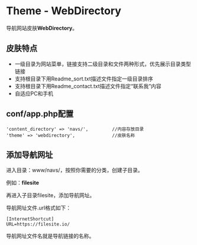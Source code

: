 # Theme - WebDirectory

导航网站皮肤**WebDirectory**。


## 皮肤特点

* 一级目录为网站菜单，链接支持二级目录和文件两种形式，优先展示目录类型链接
* 支持根目录下用Readme_sort.txt描述文件指定一级目录排序
* 支持根目录下用Readme_contact.txt描述文件指定“联系我”内容
* 自适应PC和手机



## conf/app.php配置

```
'content_directory' => 'navs/',         //内容存放目录
'theme' => 'webdirectory',              //皮肤名称
```


## 添加导航网址

进入目录：www/navs/，按照你需要的分类，创建子目录。

例如：**filesite**


再进入子目录filesite，添加导航网址。

导航网址文件.url格式如下：
```
[InternetShortcut]
URL=https://filesite.io/
```

导航网址文件名就是导航链接的名称。
